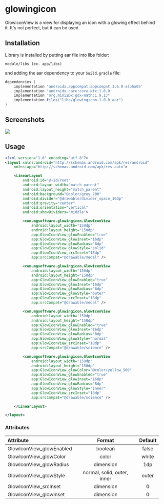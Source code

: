 # glowingicon
GlowIconView is a view for displaying an icon with a glowing effect behind it. It'y not perfect, but it can be used.

## Installation

Library is installed by putting aar file into libs folder:

```
module/libs (ex. app/libs)
```

and adding the aar dependency to your `build.gradle` file:
```groovy
dependencies {
    implementation 'androidx.appcompat:appcompat:1.6.0-alpha05'
    implementation 'androidx.core:core-ktx:1.8.0'
    implementation "org.mini2Dx:gdx-math:1.9.13"
    implementation files("libs/glowingicon-1.0.0.aar")
}
```

## Screenshots
![](https://github.com/mgolebiowski95/autosizetextview/blob/master/screenshots/Screenshot_1659352280.png)

## Usage
```xml
<?xml version="1.0" encoding="utf-8"?>
<layout xmlns:android="http://schemas.android.com/apk/res/android"
    xmlns:app="http://schemas.android.com/apk/res-auto">

    <LinearLayout
        android:id="@+id/root"
        android:layout_width="match_parent"
        android:layout_height="match_parent"
        android:background="@color/grey_700"
        android:divider="@drawable/divider_space_16dp"
        android:gravity="center"
        android:orientation="vertical"
        android:showDividers="middle">

        <com.mgsoftware.glowingicon.GlowIconView
            android:layout_width="150dp"
            android:layout_height="150dp"
            app:GlowIconView_glowEnabled="true"
            app:GlowIconView_glowInset="16dp"
            app:GlowIconView_glowRadius="8dp"
            app:GlowIconView_glowStyle="solid"
            app:GlowIconView_srcInset="18dp"
            app:srcCompat="@drawable/medal" />

        <com.mgsoftware.glowingicon.GlowIconView
            android:layout_width="150dp"
            android:layout_height="150dp"
            app:GlowIconView_glowEnabled="true"
            app:GlowIconView_glowInset="16dp"
            app:GlowIconView_glowRadius="8dp"
            app:GlowIconView_glowStyle="outer"
            app:GlowIconView_srcInset="18dp"
            app:srcCompat="@drawable/medal" />

        <com.mgsoftware.glowingicon.GlowIconView
            android:layout_width="150dp"
            android:layout_height="150dp"
            app:GlowIconView_glowEnabled="true"
            app:GlowIconView_glowInset="16dp"
            app:GlowIconView_glowRadius="8dp"
            app:GlowIconView_glowStyle="normal"
            app:GlowIconView_srcInset="18dp"
            app:srcCompat="@drawable/science" />

        <com.mgsoftware.glowingicon.GlowIconView
            android:layout_width="150dp"
            android:layout_height="150dp"
            app:GlowIconView_glowColor="@color/yellow_500"
            app:GlowIconView_glowEnabled="true"
            app:GlowIconView_glowInset="16dp"
            app:GlowIconView_glowRadius="8dp"
            app:GlowIconView_glowStyle="inner"
            app:GlowIconView_srcInset="18dp"
            app:srcCompat="@drawable/science" />

    </LinearLayout>

</layout>
```


### Attributes
| Attribute | Format | Default |
|:---|:---:|:---:|
| GlowIconView_glowEnabled | boolean | false
| GlowIconView_glowColor | color | white
| GlowIconView_glowRadius | dimension | 1dp
| GlowIconView_glowStyle | normal, solid, outer, inner | outer
| GlowIconView_srcInset | dimension | 0
| GlowIconView_glowInset | dimension | 0